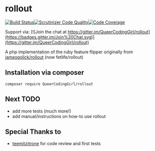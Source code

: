 rollout
=======
[![Build Status](https://travis-ci.org/QueerCodingGirl/rollout.svg?branch=master)](https://travis-ci.org/QueerCodingGirl/rollout)[![Scrutinizer Code Quality](https://scrutinizer-ci.com/g/QueerCodingGirl/rollout/badges/quality-score.png?s=ce8d8e1b14c56b2a4c6604185ea0940b7bc29410)](https://scrutinizer-ci.com/g/QueerCodingGirl/rollout/)[![Code Coverage](https://scrutinizer-ci.com/g/QueerCodingGirl/rollout/badges/coverage.png?s=11039a425dfceb6b3676125a39ec2bbfba8fd8e2)](https://scrutinizer-ci.com/g/QueerCodingGirl/rollout/)

Support via: [![Join the chat at https://gitter.im/QueerCodingGirl/rollout](https://badges.gitter.im/Join%20Chat.svg)](https://gitter.im/QueerCodingGirl/rollout)

A php implementation of the ruby feature flipper originally from [jamesgolick/rollout](https://github.com/jamesgolick/rollout) (now fetlife/rollout)

Installation via composer
-------------------------

    composer require QueerCodingGirl/rollout


Next TODO
---------
- add more tests (much more!)
- add manual/instructions on how-to use rollout

Special Thanks to
--------------
- [teemitzitrone](https://github.com/teemitzitrone) for code review and first tests
